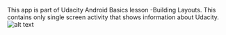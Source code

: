 This app is part of Udacity Android Basics lesson -Building Layouts. This contains only single screen activity that shows information about Udacity.
![alt text](https://github.com/manugond/HelloAndroid/blob/master/device-2018-02-16-193532.png)
